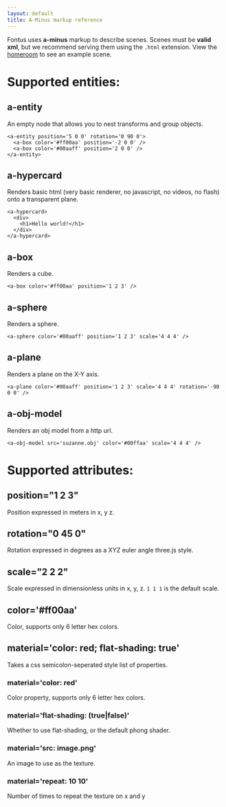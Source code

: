```yaml
---
layout: default
title: A-Minus markup reference
---
```


Fontus uses **a-minus** markup to describe scenes. Scenes must
be **valid xml**, but we recommend serving them using the `.html` 
extension. View the <a href="/scenes/homeroom.html">homeroom</a>
to see an example scene.

<div class='docs' markdown="1">

# Supported entities:

## a-entity

An empty node that allows you to nest transforms and group objects.


```
<a-entity position='5 0 0' rotation='0 90 0'>
  <a-box color='#ff00aa' position='-2 0 0' />
  <a-box color='#00aaff' position='2 0 0' />
</a-entity>
```

## a-hypercard

Renders basic html (very basic renderer, no javascript, no videos, no flash)
onto a transparent plane.

```
<a-hypercard>
  <div>
    <h1>Hello world!</h1>
  </div>
</a-hypercard>
```

## a-box

Renders a cube.

```
<a-box color='#ff00aa' position='1 2 3' />
```

## a-sphere

Renders a sphere.

```
<a-sphere color='#00aaff' position='1 2 3' scale='4 4 4' />
```

## a-plane

Renders a plane on the X-Y axis.

```
<a-plane color='#00aaff' position='1 2 3' scale='4 4 4' rotation='-90 0 0' />
```

## a-obj-model

Renders an obj model from a http url.

```
<a-obj-model src='suzanne.obj' color='#00ffaa' scale='4 4 4' />
```

# Supported attributes:

## position="1 2 3"

Position expressed in meters in x, y z.

## rotation="0 45 0"

Rotation expressed in degrees as a XYZ euler angle three.js style.

## scale="2 2 2"

Scale expressed in dimensionless units in x, y, z. `1 1 1` is the
default scale.

## color='#ff00aa'

Color, supports only 6 letter hex colors.

## material='color: red; flat-shading: true'

Takes a css semicolon-seperated style list of properties.

### material='color: red'

Color property, supports only 6 letter hex colors.

### material='flat-shading: (true|false)'

Whether to use flat-shading, or the default phong shader.

### material='src: image.png'

An image to use as the texture.

### material='repeat: 10 10'

Number of times to repeat the texture on x and y

</div>